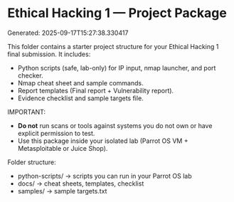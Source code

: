 # Ethical Hacking 1 — Project Package
Generated: 2025-09-17T15:27:38.330417

This folder contains a starter project structure for your Ethical Hacking 1 final submission.
It includes:
- Python scripts (safe, lab-only) for IP input, nmap launcher, and port checker.
- Nmap cheat sheet and sample commands.
- Report templates (Final report + Vulnerability report).
- Evidence checklist and sample targets file.

IMPORTANT:
- **Do not** run scans or tools against systems you do not own or have explicit permission to test.
- Use this package inside your isolated lab (Parrot OS VM + Metasploitable or Juice Shop).

Folder structure:
- python-scripts/   -> scripts you can run in your Parrot OS lab
- docs/             -> cheat sheets, templates, checklist
- samples/          -> sample targets.txt
